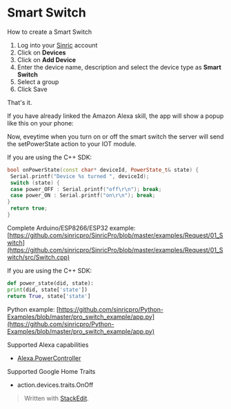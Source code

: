 
# Smart Switch

How to create a Smart Switch 

1. Log into your  [Sinric](https://sinric.pro/)  account
2. Click on **Devices**
3. Click on **Add Device**
4. Enter the device name, description and select the device type as **Smart Switch**
5. Select a group 
6. Click Save

That's it. 

If you have already linked the Amazon Alexa skill, the app will show a popup like this on your phone:


Now, eveytime when you turn on or off the smart switch the server will send the setPowerState action to your IOT module. 

If you are using the C++ SDK: 
```c++
bool onPowerState(const char* deviceId, PowerState_t& state) {
 Serial.printf("Device %s turned ", deviceId);
 switch (state) {
 case power_OFF : Serial.printf("off\r\n"); break;
 case power_ON : Serial.printf("on\r\n"); break;
}
 return true;
}
```
Complete Arduino/ESP8266/ESP32 example:
[https://github.com/sinricpro/SinricPro/blob/master/examples/Request/01_Switch](https://github.com/sinricpro/SinricPro/blob/master/examples/Request/01_Switch/src/Switch.cpp)

If you are using the C++ SDK: 
```python
def power_state(did, state):
print(did, state['state'])
return True, state['state']
```
Python example:
[https://github.com/sinricpro/Python-Examples/blob/master/pro_switch_example/app.py](https://github.com/sinricpro/Python-Examples/blob/master/pro_switch_example/app.py) 

Supported Alexa capabilities
-  [Alexa.PowerController](https://developer.amazon.com/docs/device-apis/alexa-powercontroller.html)

Supported Google Home Traits
-  action.devices.traits.OnOff

> Written with [StackEdit](https://stackedit.io/).
<!--stackedit_data:
eyJoaXN0b3J5IjpbLTE3Nzc5OTM1MDMsNzMwOTk4MTE2XX0=
-->